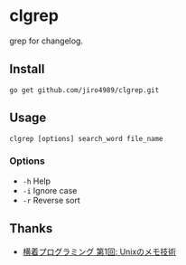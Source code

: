 # clgrep

grep for changelog.

## Install

`go get github.com/jiro4989/clgrep.git`

## Usage

`clgrep [options] search_word file_name`

### Options

- `-h` Help
- `-i` Ignore case
- `-r` Reverse sort

## Thanks

- [横着プログラミング 第1回: Unixのメモ技術](http://0xcc.net/unimag/1/)

